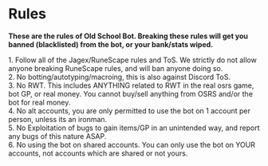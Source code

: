 # Rules

**These are the rules of Old School Bot. Breaking these rules will get you banned (blacklisted) from the bot, or your bank/stats wiped.**

1\. Follow all of the Jagex/RuneScape rules and ToS. We strictly do not allow anyone breaking RuneScape rules, and will ban anyone doing so.\
2\. No botting/autotyping/macroing, this is also against Discord ToS.\
3\. No RWT. This includes ANYTHING related to RWT in the real osrs game, bot GP, or real money. You cannot buy/sell anything from OSRS and/or the bot for real money.\
4\. No alt accounts, you are only permitted to use the bot on 1 account per person, unless its an ironman.\
5\. No Exploitation of bugs to gain items/GP in an unintended way, and report any bugs of this nature ASAP.\
6\. No using the bot on shared accounts. You can only use the bot on YOUR accounts, not accounts which are shared or not yours.







